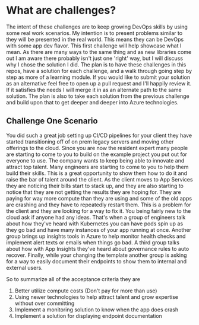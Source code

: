 # What are challenges?

The intent of these challenges are to keep growing DevOps skills by using some real work scenarios. My intention is to present problems similar to they will be presented in the real world. This means they can be DevOps with some app dev flavor. This first challenge will help showcase what I mean. As there are many ways to the same thing and as new libraries come out I am aware there probably isn't just one 'right' way, but I will discuss why I chose the solution I did. The plan is to have these challenges in this repos, have a solution for each challenge, and a walk through going step by step as more of a learning module. If you would like to submit your solution as an alternative feel free to open up a pull request and I'll happily review it. If it satisfies the needs I will merge it in as an alternate path to the same solution. The plan is also to take each solution from the previous challenge and build upon that to get deeper and deeper into Azure technologies.

## Challenge One Scenario

You did such a great job setting up CI/CD pipelines for your client they have started transitioning off of on prem legacy servers and moving other offerings to the cloud. Since you are now the resident expert many people are starting to come to you to build on the example project you put out for everyone to use. The company wants to keep being able to innovate and attract top talent. Many engineers are starting to come to you to help them build their skills. This is a great opportunity to show them how to do it and raise the bar of talent around the client. As the client moves to App Services they are noticing their bills start to stack up, and they are also starting to notice that they are not getting the results they are hoping for. They are paying for way more compute than they are using and some of the old apps are crashing and they have to repeatedly restart them. This is a problem for the client and they are looking for a way to fix it. You being fairly new to the cloud ask if anyone had any ideas. That's when a group of engineers talk about how they've heard with Kubernetes you can have pods spin up as they go bad and have many instances of your app running at once. Another group brings up insights tools in Azure to help monitor health checks and implement alert texts or emails when things go bad. A third group talks about how with App Insights they've heard about governance rules to auto recover. Finally, while your changing the template another group is asking for a way to easily document their endpoints to show them to internal and external users.

So to summarize all of the acceptance criteria they are

1. Better utilize compute costs (Don't pay for more than use)
1. Using newer technologies to help attract talent and grow expertise without over committing
1. Implement a monitoring solution to know when the app does crash
1. Implement a solution for displaying endpoint documentation
